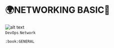 # 🌍NETWORKING BASIC🔗

![alt text](https://www.siliconrepublic.com/wp-content/uploads/2014/12/201308/network-engineering-meme.jpg)
<br>
`DevOps` `Network`

`:book:GENERAL`
